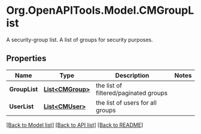 # Org.OpenAPITools.Model.CMGroupList
A security-group list.  A list of groups for security purposes.

## Properties

Name | Type | Description | Notes
------------ | ------------- | ------------- | -------------
**GroupList** | [**List&lt;CMGroup&gt;**](CMGroup.md) | the list of filtered/paginated groups | 
**UserList** | [**List&lt;CMUser&gt;**](CMUser.md) | the list of users for all groups | 

[[Back to Model list]](../README.md#documentation-for-models) [[Back to API list]](../README.md#documentation-for-api-endpoints) [[Back to README]](../README.md)

